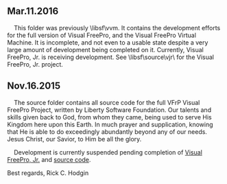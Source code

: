 Mar.11.2016
-----------

&nbsp;&nbsp;&nbsp;&nbsp;This folder was previously \libsf\vvm\.  It contains the development efforts for the full version of Visual FreePro, and the Visual FreePro Virtual Machine.  It is incomplete, and not even to a usable state despite a very large amount of development being completed on it.  Currently, Visual FreePro, Jr. is receiving development.  See \libsf\source\vjr\ for the Visual FreePro, Jr. project.



Nov.16.2015
-----------

&nbsp;&nbsp;&nbsp;&nbsp;The source folder contains all source code for the full VFrP Visual FreePro Project, written by Liberty Software Foundation.  Our talents and skills given back to God, from whom they came, being used to serve His Kingdom here upon this Earth.  In much prayer and supplication, knowing that He is able to do exceedingly abundantly beyond any of our needs.  Jesus Christ, our Savior, to Him be all the glory.

&nbsp;&nbsp;&nbsp;&nbsp;Development is currently suspended pending completion of [Visual FreePro, Jr.](https://github.com/RickCHodgin/libsf/tree/master/source/vjr/projects) and [source code](https://github.com/RickCHodgin/libsf/tree/master/source/vjr/source).

Best regards,
Rick C. Hodgin
